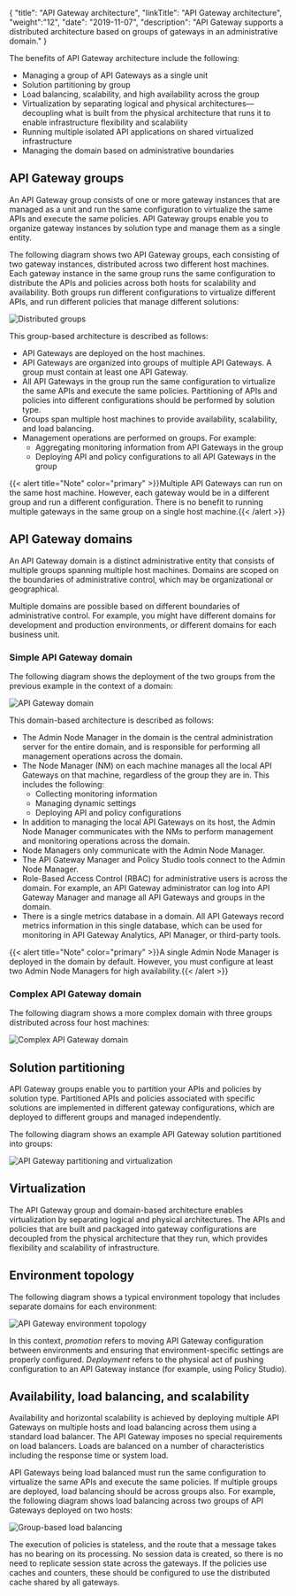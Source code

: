 {
"title": "API Gateway architecture",
"linkTitle": "API Gateway architecture",
"weight":"12",
"date": "2019-11-07",
"description": "API Gateway supports a distributed architecture based on groups of gateways in an administrative domain."
}

The benefits of API Gateway architecture include the following:

* Managing a group of API Gateways as a single unit
* Solution partitioning by group
* Load balancing, scalability, and high availability across the group
* Virtualization by separating logical and physical architectures—decoupling what is built from the physical architecture that runs it to enable infrastructure flexibility and scalability
* Running multiple isolated API applications on shared virtualized infrastructure
* Managing the domain based on administrative boundaries

## API Gateway groups

An API Gateway group consists of one or more gateway instances that are managed as a unit and run the same configuration to virtualize the same APIs and execute the same policies. API Gateway groups enable you to organize gateway instances by solution type and manage them as a single entity.

The following diagram shows two API Gateway groups, each consisting of two gateway instances, distributed across two different host machines. Each gateway instance in the same group runs the same configuration to distribute the APIs and policies across both hosts for scalability and availability. Both groups run different configurations to virtualize different APIs, and run different policies that manage different solutions:

![Distributed groups](/Images/docbook/images/concepts/dist_groups.png)

This group-based architecture is described as follows:

* API Gateways are deployed on the host machines.
* API Gateways are organized into groups of multiple API Gateways. A group must contain at least one API Gateway.
* All API Gateways in the group run the same configuration to virtualize the same APIs and execute the same policies. Partitioning of APIs and policies into different configurations should be performed by solution type.
* Groups span multiple host machines to provide availability, scalability, and load balancing.
* Management operations are performed on groups. For example:
    * Aggregating monitoring information from API Gateways in the group
    * Deploying API and policy configurations to all API Gateways in the group

{{< alert title="Note" color="primary" >}}Multiple API Gateways can run on the same host machine. However, each gateway would be in a different group and run a different configuration. There is no benefit to running multiple gateways in the same group on a single host machine.{{< /alert >}}

## API Gateway domains

An API Gateway domain is a distinct administrative entity that consists of multiple groups spanning multiple host machines. Domains are scoped on the boundaries of administrative control, which may be organizational or geographical.

Multiple domains are possible based on different boundaries of administrative control. For example, you might have different domains for development and production environments, or different domains for each business unit.

### Simple API Gateway domain

The following diagram shows the deployment of the two groups from the previous example in the context of a domain:

![API Gateway domain](/Images/docbook/images/concepts/domain.png)

This domain-based architecture is described as follows:

* The Admin Node Manager in the domain is the central administration server for the entire domain, and is responsible for performing all management operations across the domain.
* The Node Manager (NM) on each machine manages all the local API Gateways on that machine, regardless of the group they are in. This includes the following:
    * Collecting monitoring information
    * Managing dynamic settings
    * Deploying API and policy configurations
* In addition to managing the local API Gateways on its host, the Admin Node Manager communicates with the NMs to perform management and monitoring operations across the domain.
* Node Managers only communicate with the Admin Node Manager.
* The API Gateway Manager and Policy Studio tools connect to the Admin Node Manager.
* Role-Based Access Control (RBAC) for administrative users is across the domain. For example, an API Gateway administrator can log into API Gateway Manager and manage all API Gateways and groups in the domain.
* There is a single metrics database in a domain. All API Gateways record metrics information in this single database, which can be used for monitoring in API Gateway Analytics, API Manager, or third-party tools.

{{< alert title="Note" color="primary" >}}A single Admin Node Manager is deployed in the domain by default. However, you must configure at least two Admin Node Managers for high availability.{{< /alert >}}

### Complex API Gateway domain

The following diagram shows a more complex domain with three groups distributed across four host machines:

![Complex API Gateway domain](/Images/docbook/images/concepts/domain_complex.png)

## Solution partitioning

API Gateway groups enable you to partition your APIs and policies by solution type. Partitioned APIs and policies associated with specific solutions are implemented in different gateway configurations, which are deployed to different groups and managed independently.

The following diagram shows an example API Gateway solution partitioned into groups:

![API Gateway partitioning and virtualization](/Images/docbook/images/concepts/partitioning.png)

## Virtualization

The API Gateway group and domain-based architecture enables virtualization by separating logical and physical architectures. The APIs and policies that are built and packaged into gateway configurations are decoupled from the physical architecture that they run, which provides flexibility and scalability of infrastructure.

## Environment topology

The following diagram shows a typical environment topology that includes separate domains for each environment:

![API Gateway environment topology](/Images/docbook/images/concepts/topology.png)

In this context, *promotion* refers to moving API Gateway configuration between environments and ensuring that environment-specific settings are properly configured. *Deployment* refers to the physical act of pushing configuration to an API Gateway instance (for example, using Policy Studio).

## Availability, load balancing, and scalability

Availability and horizontal scalability is achieved by deploying multiple API Gateways on multiple hosts and load balancing across them using a standard load balancer. The API Gateway imposes no special requirements on load balancers. Loads are balanced on a number of characteristics including the response time or system load.

API Gateways being load balanced must run the same configuration to virtualize the same APIs and execute the same policies. If multiple groups are deployed, load balancing should be across groups also. For example, the following diagram shows load balancing across two groups of API Gateways deployed on two hosts:

![Group-based load balancing](/Images/docbook/images/concepts/lb_groups.png)

The execution of policies is stateless, and the route that a message takes has no bearing on its processing. No session data is created, so there is no need to replicate session state across the gateways. If the policies use caches and counters, these should be configured to use the distributed cache shared by all gateways.
